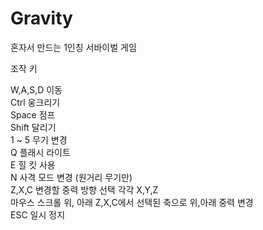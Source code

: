 # Gravity
혼자서 만드는 1인칭 서바이벌 게임

조작 키

W,A,S,D                 이동<br/>
Ctrl                    웅크리기<br/>
Space                   점프<br/>
Shift                   달리기<br/>
1 ~ 5                   무기 변경<br/>
Q                       플래시 라이트<br/>
E                       힐 킷 사용<br/>
N                       사격 모드 변경 (원거리 무기만)<br/>
Z,X,C                   변경할 중력 방향 선택 각각 X,Y,Z<br/>
마우스 스크롤 위, 아래    Z,X,C에서 선택된 축으로 위,아래 중력 변경<br/>
ESC                     일시 정지<br/>
